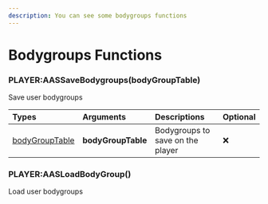 ```yaml
---
description: You can see some bodygroups functions
---
```

# Bodygroups Functions

### PLAYER:AASSaveBodygroups(bodyGroupTable)
Save user bodygroups

| Types | Arguments | Descriptions | Optional |
| :--- | :--- | :--- | :--- |
| [bodyGroupTable](/structs/bodygroup-table.md) | **bodyGroupTable** | Bodygroups to save on the player  | ❌ |

### PLAYER:AASLoadBodyGroup()
Load user bodygroups